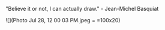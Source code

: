 "Believe it or not, I can actually draw." - Jean-Michel Basquiat

![](Photo Jul 28, 12 00 03 PM.jpeg = =100x20)
